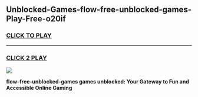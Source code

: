 
## Unblocked-Games-flow-free-unblocked-games-Play-Free-o20if
<h3>
<a href="https://premium76.site?title=flow-free-unblocked-games&ref=15A">CLICK TO PLAY</a></h3>
<hr>

<h3>
<a href="https://premium76.site?title=flow-free-unblocked-games&ref=15A">CLICK 2 PLAY</a>
  
</h3>

<a href="https://premium76.site?title=flow-free-unblocked-games&ref=15A"><img src="https://clearcache.store/games.png"></a>


**flow-free-unblocked-games games unblocked: Your Gateway to Fun and Accessible Online Gaming**
